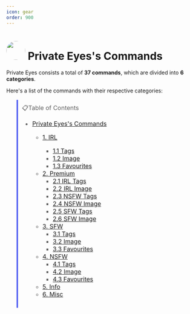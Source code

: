 ```yaml
---
icon: gear
order: 900
---
```


<style>
    a.external{
        display: inline-flex;
        align-items: center;
        text-decoration: none;
    }
    a.external:hover {
        text-decoration: underline;
    }
    .custom_image {
            border-radius:50%;
        }
</style>

# <img class="custom_image" src="https://images.disutils.com/bot_assets/profile_pictures_jpg/PrivateEyes.jpg" width=50 lenght=50> Private Eyes's Commands

Private Eyes consists a total of **37 commands**, which are divided into **6 categories**.

Here's a list of the commands with their respective categories:

<blockquote style="width: 50%; font-size: 16px; padding: 10px; border-left: 4px solid #5865F2;">
📋Table of Contents
    <ul>
        <li><a href="#private-eyess-commands">Private Eyes's Commands</a><br /></li>
        <ul>
            <li><a href="#1-music">1. IRL</a><br /></li>
                <ul>
                    <li><a href="#11-play">1.1 Tags</a><br/></li>
                    <li><a href="#12-skip">1.2 Image</a><br/></li>
                    <li><a href="#13-shuffle">1.3 Favourites</a><br/></li>
                </ul>
            <li><a href="#3-misc">2. Premium</a><br />
                <ul>
                    <li><a href="#11-play">2.1 IRL Tags</a><br/></li>
                    <li><a href="#12-skip">2.2 IRL Image</a><br/></li>
                    <li><a href="#11-play">2.3 NSFW Tags</a><br/></li>
                    <li><a href="#12-skip">2.4 NSFW Image</a><br/></li>
                    <li><a href="#11-play">2.5 SFW Tags</a><br/></li>
                    <li><a href="#12-skip">2.6 SFW Image</a><br/></li>
                </ul>
            <li><a href="#3-misc">3. SFW</a><br />
                <ul>
                    <li><a href="#11-play">3.1 Tags</a><br/></li>
                    <li><a href="#12-skip">3.2 Image</a><br/></li>
                    <li><a href="#13-shuffle">3.3 Favourites</a><br/></li>
                </ul>
            <li><a href="#3-misc">4. NSFW</a><br />
                <ul>
                    <li><a href="#11-play">4.1 Tags</a><br/></li>
                    <li><a href="#12-skip">4.2 Image</a><br/></li>
                    <li><a href="#13-shuffle">4.3 Favourites</a><br/></li>
                </ul>
            <li><a href="#2-info">5. Info</a><br />
            <li><a href="#3-misc">6. Misc</a><br />
        </ul>
    </ul>
</blockquote>
